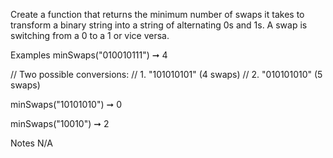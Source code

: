 Create a function that returns the minimum number of swaps it takes to transform a binary string into a string of alternating 0s and 1s. A swap is switching from a 0 to a 1 or vice versa.

Examples
minSwaps("010010111") ➞ 4

// Two possible conversions:
//   1. "101010101" (4 swaps)
//   2. "010101010" (5 swaps)

minSwaps("10101010") ➞ 0

minSwaps("10010") ➞ 2

Notes
N/A